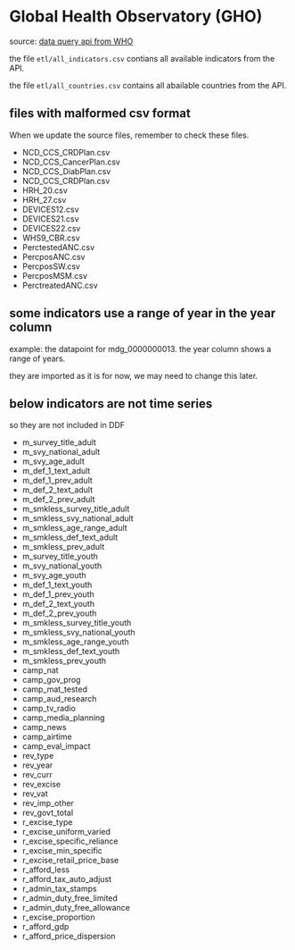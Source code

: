 # Global Health Observatory (GHO)

source: [data query api from WHO](http://apps.who.int/gho/data/node.resources.api?lang=en)

the file `etl/all_indicators.csv` contians all available indicators from the API.

the file `etl/all_countries.csv` contains all abailable countries from the API.

## files with malformed csv format

When we update the source files, remember to check these files.

* NCD_CCS_CRDPlan.csv
* NCD_CCS_CancerPlan.csv
* NCD_CCS_DiabPlan.csv
* NCD_CCS_CRDPlan.csv
* HRH_20.csv
* HRH_27.csv
* DEVICES12.csv 
* DEVICES21.csv 
* DEVICES22.csv
* WHS9_CBR.csv
* PerctestedANC.csv
* PercposANC.csv
* PercposSW.csv
* PercposMSM.csv
* PerctreatedANC.csv


## some indicators use a range of year in the year column

example: the datapoint for mdg_0000000013. the year column shows a range of years.

they are imported as it is for now, we may need to change this later.


## below indicators are not time series

so they are not included in DDF

* m_survey_title_adult
* m_svy_national_adult
* m_svy_age_adult
* m_def_1_text_adult
* m_def_1_prev_adult
* m_def_2_text_adult
* m_def_2_prev_adult
* m_smkless_survey_title_adult
* m_smkless_svy_national_adult
* m_smkless_age_range_adult
* m_smkless_def_text_adult
* m_smkless_prev_adult
* m_survey_title_youth
* m_svy_national_youth
* m_svy_age_youth
* m_def_1_text_youth
* m_def_1_prev_youth
* m_def_2_text_youth
* m_def_2_prev_youth
* m_smkless_survey_title_youth
* m_smkless_svy_national_youth
* m_smkless_age_range_youth
* m_smkless_def_text_youth
* m_smkless_prev_youth
* camp_nat
* camp_gov_prog
* camp_mat_tested
* camp_aud_research
* camp_tv_radio
* camp_media_planning
* camp_news
* camp_airtime
* camp_eval_impact
* rev_type
* rev_year
* rev_curr
* rev_excise
* rev_vat
* rev_imp_other
* rev_govt_total
* r_excise_type
* r_excise_uniform_varied
* r_excise_specific_reliance
* r_excise_min_specific
* r_excise_retail_price_base
* r_afford_less
* r_afford_tax_auto_adjust
* r_admin_tax_stamps
* r_admin_duty_free_limited
* r_admin_duty_free_allowance
* r_excise_proportion
* r_afford_gdp
* r_afford_price_dispersion



